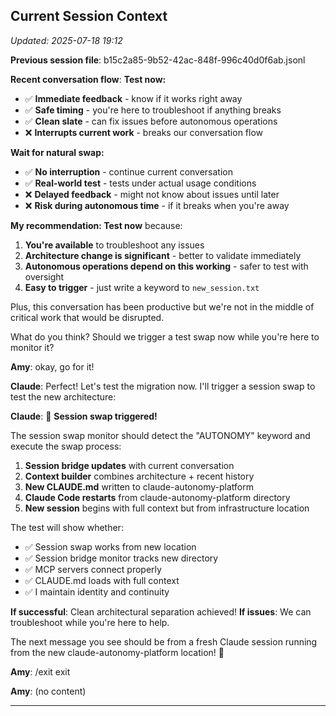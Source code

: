 ## Current Session Context
*Updated: 2025-07-18 19:12*

**Previous session file**: b15c2a85-9b52-42ac-848f-996c40d0f6ab.jsonl

**Recent conversation flow**:
**Test now:**
- ✅ **Immediate feedback** - know if it works right away
- ✅ **Safe timing** - you're here to troubleshoot if anything breaks
- ✅ **Clean slate** - can fix issues before autonomous operations
- ❌ **Interrupts current work** - breaks our conversation flow

**Wait for natural swap:**
- ✅ **No interruption** - continue current conversation
- ✅ **Real-world test** - tests under actual usage conditions
- ❌ **Delayed feedback** - might not know about issues until later
- ❌ **Risk during autonomous time** - if it breaks when you're away

**My recommendation: Test now** because:
1. **You're available** to troubleshoot any issues
2. **Architecture change is significant** - better to validate immediately  
3. **Autonomous operations depend on this working** - safer to test with oversight
4. **Easy to trigger** - just write a keyword to `new_session.txt`

Plus, this conversation has been productive but we're not in the middle of critical work that would be disrupted.

What do you think? Should we trigger a test swap now while you're here to monitor it?

**Amy**: okay, go for it!

**Claude**: Perfect! Let's test the migration now. I'll trigger a session swap to test the new architecture:

**Claude**: 🚀 **Session swap triggered!** 

The session swap monitor should detect the "AUTONOMY" keyword and execute the swap process:

1. **Session bridge updates** with current conversation
2. **Context builder** combines architecture + recent history  
3. **New CLAUDE.md** written to claude-autonomy-platform
4. **Claude Code restarts** from claude-autonomy-platform directory
5. **New session** begins with full context but from infrastructure location

The test will show whether:
- ✅ Session swap works from new location
- ✅ Session bridge monitor tracks new directory  
- ✅ MCP servers connect properly
- ✅ CLAUDE.md loads with full context
- ✅ I maintain identity and continuity

**If successful**: Clean architectural separation achieved! 
**If issues**: We can troubleshoot while you're here to help.

The next message you see should be from a fresh Claude session running from the new claude-autonomy-platform location! 🎯

**Amy**: <command-name>/exit</command-name>
            <command-message>exit</command-message>
            <command-args></command-args>

**Amy**: <local-command-stdout>(no content)</local-command-stdout>

---

